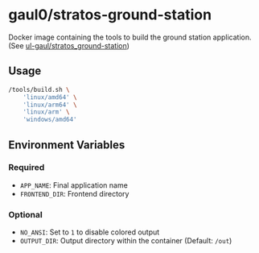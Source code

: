 # gaul0/stratos-ground-station

Docker image containing the tools to build the ground station application. (See [ul-gaul/stratos_ground-station](https://github.com/ul-gaul/stratos_ground-station))

## Usage

```sh
/tools/build.sh \
    'linux/amd64' \
    'linux/arm64' \
    'linux/arm' \
    'windows/amd64'
```

## Environment Variables

### Required

- `APP_NAME`: Final application name
- `FRONTEND_DIR`: Frontend directory

### Optional

- `NO_ANSI`: Set to `1` to disable colored output
- `OUTPUT_DIR`: Output directory within the container (Default: `/out`)